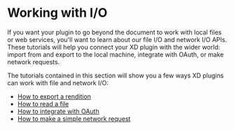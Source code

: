 # Working with I/O

If you want your plugin to go beyond the document to work with local files or web services, you'll want to learn about our file I/O and network I/O APIs. These tutorials will help you connect your XD plugin with the wider world: import from and export to the local machine, integrate with OAuth, or make network requests.

The tutorials contained in this section will show you a few ways XD plugins can work with file and network I/O:

* [How to export a rendition](./how-to-export-a-rendition/index.md)
* [How to read a file](./how-to-read-a-file/index.md)
* [How to integrate with OAuth](./how-to-integrate-with-OAuth/index.md)
* [How to make a simple network request](./how-to-make-network-requests/index.md)
<!-- * [How to use WebSockets](./how-to-use-websockets/index.md) -->